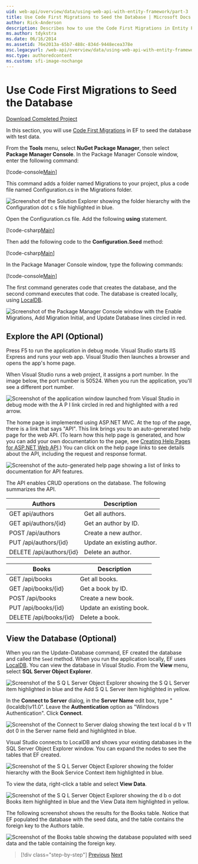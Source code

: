```yaml
---
uid: web-api/overview/data/using-web-api-with-entity-framework/part-3
title: Use Code First Migrations to Seed the Database | Microsoft Docs
author: Rick-Anderson
description: Describes how to use the Code First Migrations in Entity Framework to seed the database with test data.
ms.author: tdykstra
ms.date: 06/16/2014
ms.assetid: 76e2013a-65b7-488c-834d-9448ecea378e
msc.legacyurl: /web-api/overview/data/using-web-api-with-entity-framework/part-3
msc.type: authoredcontent
ms.custom: sfi-image-nochange
---
```

# Use Code First Migrations to Seed the Database

[Download Completed Project](https://github.com/MikeWasson/BookService)

In this section, you will use [Code First Migrations](https://msdn.microsoft.com/data/jj591621) in EF to seed the database with test data.

From the **Tools** menu, select **NuGet Package Manager**, then select **Package Manager Console**. In the Package Manager Console window, enter the following command:

[!code-console[Main](part-3/samples/sample1.cmd)]

This command adds a folder named Migrations to your project, plus a code file named Configuration.cs in the Migrations folder.

![Screenshot of the Solution Explorer showing the folder hierarchy with the Configuration dot c s file highlighted in blue.](part-3/_static/image1.png)

Open the Configuration.cs file. Add the following **using** statement.

[!code-csharp[Main](part-3/samples/sample2.cs)]

Then add the following code to the **Configuration.Seed** method:

[!code-csharp[Main](part-3/samples/sample3.cs)]

In the Package Manager Console window, type the following commands:

[!code-console[Main](part-3/samples/sample4.cmd)]

The first command generates code that creates the database, and the second command executes that code. The database is created locally, using [LocalDB](https://msdn.microsoft.com/library/hh510202.aspx).

![Screenshot of the Package Manager Console window with the Enable Migrations, Add Migration Initial, and Update Database lines circled in red.](part-3/_static/image2.png)

## Explore the API (Optional)

Press F5 to run the application in debug mode. Visual Studio starts IIS Express and runs your web app. Visual Studio then launches a browser and opens the app's home page.

When Visual Studio runs a web project, it assigns a port number. In the image below, the port number is 50524. When you run the application, you'll see a different port number.

![Screenshot of the application window launched from Visual Studio in debug mode with the A P I link circled in red and highlighted with a red arrow.](part-3/_static/image3.png)

The home page is implemented using ASP.NET MVC. At the top of the page, there is a link that says "API". This link brings you to an auto-generated help page for the web API. (To learn how this help page is generated, and how you can add your own documentation to the page, see [Creating Help Pages for ASP.NET Web API](../../getting-started-with-aspnet-web-api/creating-api-help-pages.md).) You can click on the help page links to see details about the API, including the request and response format.

![Screenshot of the auto-generated help page showing a list of links to documentation for API features.](part-3/_static/image4.png)

The API enables CRUD operations on the database. The following summarizes the API.

| Authors | Description |
| --- | -- |
| GET api/authors | Get all authors. |
| GET api/authors/{id} | Get an author by ID. |
| POST /api/authors | Create a new author. |
| PUT /api/authors/{id} | Update an existing author. |
| DELETE /api/authors/{id} | Delete an author. |

| Books | Description |
| --- | -- |
| GET /api/books | Get all books. |
| GET /api/books/{id} | Get a book by ID. |
| POST /api/books | Create a new book. |
| PUT /api/books/{id} | Update an existing book. |
| DELETE /api/books/{id} | Delete a book. |

## View the Database (Optional)

When you ran the Update-Database command, EF created the database and called the `Seed` method. When you run the application locally, EF uses [LocalDB](/archive/blogs/sqlexpress/introducing-localdb-an-improved-sql-express). You can view the database in Visual Studio. From the **View** menu, select **SQL Server Object Explorer**.

![Screenshot of the S Q L Server Object Explorer showing the S Q L Server item highlighted in blue and the Add S Q L Server item highlighted in yellow.](part-3/_static/image5.png)

In the **Connect to Server** dialog, in the **Server Name** edit box, type "(localdb)\v11.0". Leave the **Authentication** option as "Windows Authentication". Click **Connect**.

![Screenshot of the Connect to Server dialog showing the text local d b v 11 dot 0 in the Server name field and highlighted in blue.](part-3/_static/image6.png)

Visual Studio connects to LocalDB and shows your existing databases in the SQL Server Object Explorer window. You can expand the nodes to see the tables that EF created.

![Screenshot of the S Q L Server Object Explorer showing the folder hierarchy with the Book Service Context item highlighted in blue.](part-3/_static/image7.png)

To view the data, right-click a table and select **View Data**.

![Screenshot of the S Q L Server Object Explorer showing the d b o dot Books item highlighted in blue and the View Data item highlighted in yellow.](part-3/_static/image8.png)

The following screenshot shows the results for the Books table. Notice that EF populated the database with the seed data, and the table contains the foreign key to the Authors table.

![Screenshot of the Books table showing the database populated with seed data and the table containing the foreign key.](part-3/_static/image9.png)

> [!div class="step-by-step"]
> [Previous](part-2.md)
> [Next](part-4.md)

